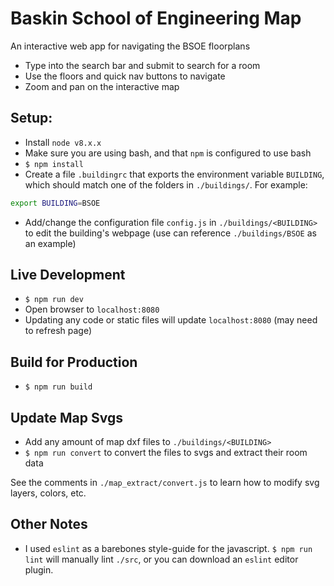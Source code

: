 # Baskin School of Engineering Map
An interactive web app for navigating the BSOE floorplans
- Type into the search bar and submit to search for a room
- Use the floors and quick nav buttons to navigate
- Zoom and pan on the interactive map

## Setup:
- Install `node v8.x.x`
- Make sure you are using bash, and that `npm` is configured to use bash
- `$ npm install`
- Create a file `.buildingrc` that exports the environment variable `BUILDING`, which should match one of the folders in `./buildings/`. For example:
```bash
export BUILDING=BSOE
```
- Add/change the configuration file `config.js` in `./buildings/<BUILDING>` to edit the building's webpage (use can reference `./buildings/BSOE` as an example)

## Live Development
- `$ npm run dev`
- Open browser to `localhost:8080`
- Updating any code or static files will update `localhost:8080` (may need to refresh page)

## Build for Production
- `$ npm run build`

## Update Map Svgs
- Add any amount of map dxf files to `./buildings/<BUILDING>`
- `$ npm run convert` to convert the files to svgs and extract their room data

See the comments in `./map_extract/convert.js` to learn how to modify svg layers, colors, etc.

## Other Notes
- I used `eslint` as a barebones style-guide for the javascript. `$ npm run lint` will manually lint `./src`, or you can download an `eslint` editor plugin.